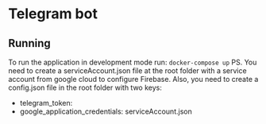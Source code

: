 # Telegram bot

## Running
To run the application in development mode run:
  ```docker-compose up```
PS. 
You need to create a serviceAccount.json file at the root folder with a service account from google cloud to configure Firebase.
Also, you need to create a config.json file in the root folder with two keys:
- telegram_token: <the telegram api token>
- google_application_credentials: serviceAccount.json